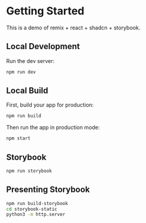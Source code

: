 # Getting Started

This is a demo of remix + react + shadcn + storybook.

## Local Development

Run the dev server:

```sh
npm run dev
```

## Local Build

First, build your app for production:

```sh
npm run build
```

Then run the app in production mode:

```sh
npm start
```

## Storybook

```sh
npm run storybook
```

## Presenting Storybook

```sh
npm run build-storybook
cd storybook-static
python3 -m http.server
```
